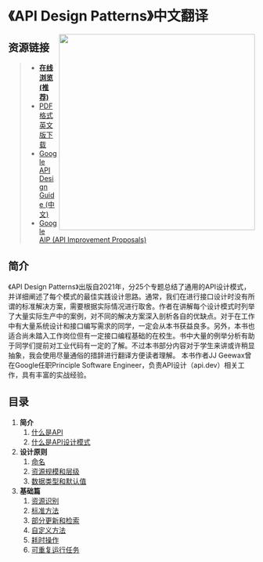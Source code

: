 # 《API Design Patterns》中文翻译

<img src="https://screenshot.googleplex.com/BTRZw72uYd8escK.png" align="right" weight="300" height="400"/>

## 资源链接
> + **[在线浏览(推荐)](public/cover.png)**
> + [PDF格式英文版下载](public/APIDesignPatterns.pdf)
> + [Google API Design Guide (中文)](https://google-cloud.gitbook.io/api-design-guide/)
> + [Google AIP (API Improvement Proposals)](https://google.aip.dev/)

## 简介
《API Design Patterns》出版自2021年，分25个专题总结了通用的API设计模式，并详细阐述了每个模式的最佳实践设计思路。通常，我们在进行接口设计时没有所谓的标准解决方案，需要根据实际情况进行取舍。作者在讲解每个设计模式时列举了大量实际生产中的案例，对不同的解决方案深入剖析各自的优缺点。对于在工作中有大量系统设计和接口编写需求的同学，一定会从本书获益良多。另外，本书也适合尚未踏入工作岗位但有一定接口编程基础的在校生。书中大量的例举分析有助于同学们提前对工业代码有一定的了解。不过本书部分内容对于学生来讲或许稍显抽象，我会使用尽量通俗的措辞进行翻译方便读者理解。
本书作者JJ Geewax曾在Google任职Principle Software Engineer，负责API设计（api.dev）相关工作，具有丰富的实战经验。

## 目录

1. __简介__
	1. [什么是API](src/1.introduction/1.introduction-to-apis.md)
	2. [什么是API设计模式](src/1.introduction/2.introduction-to-api-design-patterns.md)
2. __设计原则__
    1. [命名](src/2.design-principles/1.naming.md)
    2. [资源规模和层级](src/2.design-principles/2.resource-scope-and-hierarchy.md)
    3. [数据类型和默认值](src/2.design-principles/3.data-types-and-defaults.md)
2. __基础篇__
    1. [资源识别](src/3.fundamentals/1.resource-identification.md)
    2. [标准方法](src/3.fundamentals/2.standard-methods.md)
    3. [部分更新和检索](src/3.fundamentals/3.partial-updates-and-retrievals.md)
    4. [自定义方法](src/3.fundamentals/4.custom-methods.md)
    5. [耗时操作](src/3.fundamentals/5.long-running-operations.md)
    6. [可重复运行任务](src/3.fundamentals/6.rerunnable-jobs.md)
